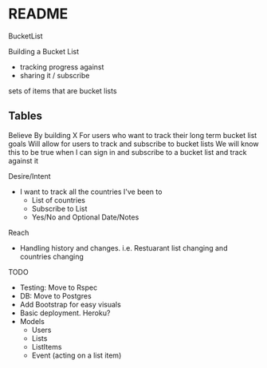 # README
BucketList

Building a Bucket List
 - tracking progress against
 - sharing it / subscribe

sets of items that are bucket lists

Tables
-

Believe By building X
For users who want to track their long term bucket list goals
Will allow for users to track and subscribe to bucket lists
We will know this to be true when I can sign in and subscribe to a bucket list and track against it

Desire/Intent
- I want to track all the countries I've been to
  - List of countries
  - Subscribe to List
  - Yes/No and Optional Date/Notes


Reach
- Handling history and changes. i.e. Restuarant list changing and countries changing


TODO

- Testing: Move to Rspec
- DB: Move to Postgres
- Add Bootstrap for easy visuals
- Basic deployment. Heroku?
- Models
  - Users
  - Lists
  - ListItems
  - Event (acting on a list item)